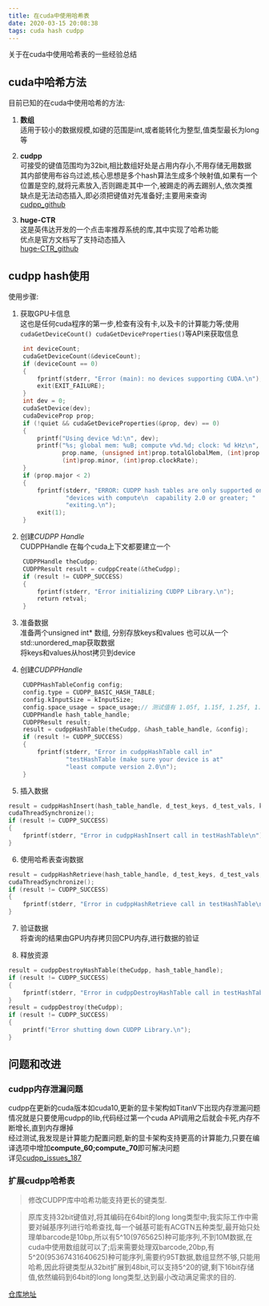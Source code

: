 ```yaml
---
title: 在cuda中使用哈希表
date: 2020-03-15 20:08:38
tags: cuda hash cudpp
---
```


关于在cuda中使用哈希表的一些经验总结

## cuda中哈希方法
目前已知的在cuda中使用哈希的方法:
1. **数组**  
   适用于较小的数据规模,如键的范围是int,或者能转化为整型,值类型最长为long等

2. **cudpp**  
   可接受的键值范围均为32bit,相比数组好处是占用内存小,不用存储无用数据  
   其内部使用布谷鸟过滤,核心思想是多个hash算法生成多个映射值,如果有一个位置是空的,就将元素放入,否则踢走其中一个,被踢走的再去踢别人,依次类推  
   缺点是无法动态插入,即必须把键值对先准备好;主要用来查询  
   [cudpp_github](https://github.com/cudpp/cudpp)

3. **huge-CTR**  
   这是英伟达开发的一个点击率推荐系统的库,其中实现了哈希功能  
   优点是官方文档写了支持动态插入  
   [huge-CTR_github](https://github.com/NVIDIA/HugeCTR)

## cudpp hash使用
使用步骤:
1. 获取GPU卡信息  
   这也是任何cuda程序的第一步,检查有没有卡,以及卡的计算能力等;使用`cudaGetDeviceCount() cudaGetDeviceProperties()`等API来获取信息
```cpp
    int deviceCount;
    cudaGetDeviceCount(&deviceCount);
    if (deviceCount == 0)
    {
        fprintf(stderr, "Error (main): no devices supporting CUDA.\n");
        exit(EXIT_FAILURE);
    }
    int dev = 0;
    cudaSetDevice(dev);
    cudaDeviceProp prop;
    if (!quiet && cudaGetDeviceProperties(&prop, dev) == 0)
    {
        printf("Using device %d:\n", dev);
        printf("%s; global mem: %uB; compute v%d.%d; clock: %d kHz\n",
               prop.name, (unsigned int)prop.totalGlobalMem, (int)prop.major,
               (int)prop.minor, (int)prop.clockRate);
    }
    if (prop.major < 2)
    {
        fprintf(stderr, "ERROR: CUDPP hash tables are only supported on "
                "devices with compute\n  capability 2.0 or greater; "
                "exiting.\n");
        exit(1);
    }
```

2. 创建*CUDPP Handle*  
   CUDPPHandle 在每个cuda上下文都要建立一个
```cpp
    CUDPPHandle theCudpp;
    CUDPPResult result = cudppCreate(&theCudpp);
    if (result != CUDPP_SUCCESS)
    {
        fprintf(stderr, "Error initializing CUDPP Library.\n");
        return retval;
    }
```

3. 准备数据  
    准备两个unsigned int* 数组, 分别存放keys和values
    也可以从一个std::unordered_map获取数据  
    将keys和values从host拷贝到device

4. 创建*CUDPPHandle*
```cpp
    CUDPPHashTableConfig config;
    config.type = CUDPP_BASIC_HASH_TABLE;
    config.kInputSize = kInputSize;
    config.space_usage = space_usage;// 测试值有 1.05f, 1.15f, 1.25f, 1.5f, 2.0f
    CUDPPHandle hash_table_handle;
    CUDPPResult result;
    result = cudppHashTable(theCudpp, &hash_table_handle, &config);
    if (result != CUDPP_SUCCESS)
    {
        fprintf(stderr, "Error in cudppHashTable call in"
                "testHashTable (make sure your device is at"
                "least compute version 2.0\n");
    }
```

5. 插入数据
```cpp
result = cudppHashInsert(hash_table_handle, d_test_keys, d_test_vals, kInputSize);
cudaThreadSynchronize();
if (result != CUDPP_SUCCESS)
{
    fprintf(stderr, "Error in cudppHashInsert call in testHashTable\n");
}
```

6. 使用哈希表查询数据
```cpp
result = cudppHashRetrieve(hash_table_handle, d_test_keys, d_test_vals, kInputSize);
cudaThreadSynchronize();
if (result != CUDPP_SUCCESS)
{
    fprintf(stderr, "Error in cudppHashRetrieve call in testHashTable\n");
}
```

7. 验证数据  
   将查询的结果由GPU内存拷贝回CPU内存,进行数据的验证
   
8. 释放资源
```cpp
result = cudppDestroyHashTable(theCudpp, hash_table_handle);
if (result != CUDPP_SUCCESS)
{
    fprintf(stderr, "Error in cudppDestroyHashTable call in testHashTable\n");
}
result = cudppDestroy(theCudpp);
if (result != CUDPP_SUCCESS)
{
    printf("Error shutting down CUDPP Library.\n");
}
```

## 问题和改进

### cudpp内存泄漏问题
cudpp在更新的cuda版本如cuda10,更新的显卡架构如TitanV下出现内存泄漏问题  
情况就是只要使用cudpp的lib,代码经过第一个cuda API调用之后就会卡死,内存不断增长,直到内存爆掉  
经过测试,我发现是计算能力配置问题,新的显卡架构支持更高的计算能力,只要在编译选项中增加**compute_60;compute_70**即可解决问题  
详见[cudpp_issues_187](https://github.com/cudpp/cudpp/issues/187)


### 扩展cudpp哈希表

> 修改CUDPP库中哈希功能支持更长的键类型.

> 原库支持32bit键值对,将其编码在64bit的long long类型中;我实际工作中需要对碱基序列进行哈希查找,每一个碱基可能有ACGTN五种类型,最开始只处理单barcode是10bp,所以有5^10(9765625)种可能序列,不到10M数据,在cuda中使用数组就可以了;后来需要处理双barcode,20bp,有5^20(95367431640625)种可能序列,需要约95T数据,数组显然不够,只能用哈希,因此将键类型从32bit扩展到48bit,可以支持5^20的键,剩下16bit存储值,依然编码到64bit的long long类型,达到最小改动满足需求的目的.

[仓库地址](https://github.com/tigeroses/cudpp)